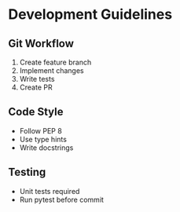 # Development Guidelines

## Git Workflow
1. Create feature branch
2. Implement changes
3. Write tests
4. Create PR

## Code Style
- Follow PEP 8
- Use type hints
- Write docstrings

## Testing
- Unit tests required
- Run pytest before commit